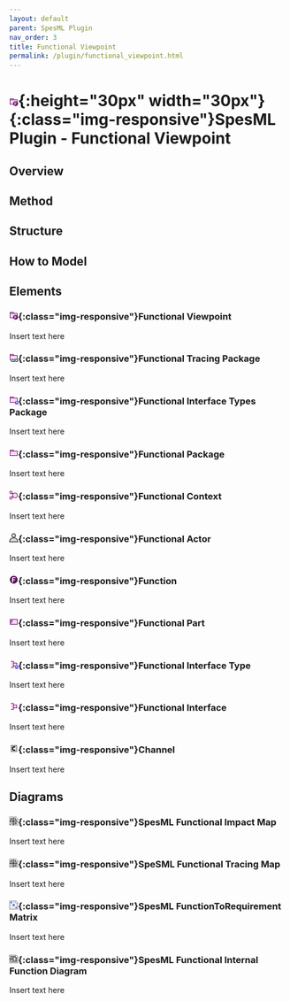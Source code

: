```yaml
---
layout: default
parent: SpesML Plugin
nav_order: 3
title: Functional Viewpoint
permalink: /plugin/functional_viewpoint.html
---
```

# ![Functional Viewpoint](/plugin/images/functional_viewpoint/FunctionalViewpoint.png){:height="30px" width="30px"}{:class="img-responsive"}SpesML Plugin - Functional Viewpoint

## Overview

## Method

## Structure

## How to Model

## Elements

### ![Functional Viewpoint](/plugin/images/functional_viewpoint/FunctionalViewpoint.png){:class="img-responsive"}Functional Viewpoint
Insert text here

### ![Functional Tracing Package](/plugin/images/functional_viewpoint/FunctionalTracingPackage.png){:class="img-responsive"}Functional Tracing Package
Insert text here

### ![Functional Interface Types Package](/plugin/images/functional_viewpoint/FunctionalInterfaceTypesPackage.png){:class="img-responsive"}Functional Interface Types Package
Insert text here

### ![Functional Package](/plugin/images/functional_viewpoint/FunctionalPackage.png){:class="img-responsive"}Functional Package
Insert text here

### ![Functional Context](/plugin/images/functional_viewpoint/FunctionalContext.png){:class="img-responsive"}Functional Context
Insert text here

### ![Functional Actor](/plugin/images/functional_viewpoint/FunctionalActor.png){:class="img-responsive"}Functional Actor
Insert text here

### ![Function](/plugin/images/functional_viewpoint/Function.png){:class="img-responsive"}Function
Insert text here

### ![Functional Part](/plugin/images/functional_viewpoint/FunctionPart.png){:class="img-responsive"}Functional Part
Insert text here

### ![Functional Interface Type](/plugin/images/functional_viewpoint/FunctionalInterfaceType.png){:class="img-responsive"}Functional Interface Type
Insert text here

### ![Functional Interface](/plugin/images/functional_viewpoint/FunctionalInterface.png){:class="img-responsive"}Functional Interface
Insert text here

### ![Channel](/plugin/images/universal_interface_model/Channel.png){:class="img-responsive"}Channel
Insert text here

## Diagrams

### ![Functional Impact Map](/plugin/images/diagrams/map.png){:class="img-responsive"}SpesML Functional Impact Map
Insert text here

### ![Functional Tracing Map](/plugin/images/diagrams/map.png){:class="img-responsive"}SpeSML Functional Tracing Map
Insert text here

### ![FunctionToRequirement Matrix](/plugin/images/diagrams/matrix.png){:class="img-responsive"}SpesML FunctionToRequirement Matrix
Insert text here

### ![Functional Internal Function Diagram](/plugin/images/diagrams/composite_structure.png){:class="img-responsive"}SpesML Functional Internal Function Diagram
Insert text here

